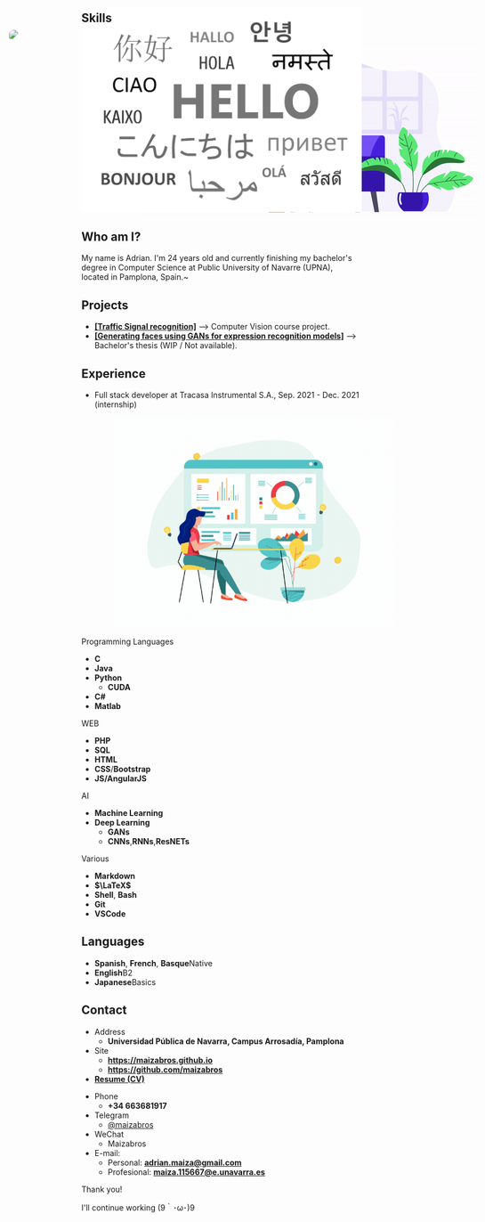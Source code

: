 ![hello](images/hello.png)

<!-- .slide vertical=true -->

<img src="images/working2.gif" style="margin: 0 8em;top: 8em;position: absolute;z-index: -1;">

## Who am I?

My name is Adrian. I'm 24 years old and currently finishing my bachelor's degree in Computer Science at Public University of Navarre (UPNA), located in Pamplona, Spain.\~



<!-- .slide -->

## Projects

* [**[Traffic Signal recognition]**](https://github.com/maizabros/TrafficSignals) --> Computer Vision course project.
* [**[Generating faces using GANs for expression recognition models]**]() --> Bachelor's thesis (WIP / Not available). 

<!-- .slide -->

## Experience

- Full stack developer at Tracasa Instrumental S.A., Sep. 2021 - Dec. 2021 (internship)

<!-- .slide -->

<h2 id="skills" style="
    position: absolute;
    top: 2em;
">Skills</h2>

<img src="images/skills.gif" style="margin: 0px 4em;top: 0em;/* width: 50vw; */position: relative;z-index: -1;">

<!-- .slide vertical=true -->

<p class=heather2>Programming Languages</p>

- **C**<span class="right-span">
      <i class="fa-solid fa-star"></i>
      <i class="fa-solid fa-star"></i>
      <i class="fa-regular fa-star"></i>
  </span>
- **Java**<span class="right-span">
    <i class="fa-solid fa-star"></i>
    <i class="fa-solid fa-star"></i>
    <i class="fa-regular fa-star"></i>
    </span>
- **Python**<span class="right-span">
    <i class="fa-solid fa-star"></i>
    <i class="fa-solid fa-star"></i>
    <i class="fa-solid fa-star-half-stroke"></i>
    </span>
  - **CUDA**<span class="right-span">
    <i class="fa-solid fa-star-half-stroke"></i>
    <i class="fa-regular fa-star"></i>
    <i class="fa-regular fa-star"></i>
      </span>
- **C#**<span class="right-span">
    <i class="fa-solid fa-star"></i>
    <i class="fa-solid fa-star-half-stroke"></i>
    <i class="fa-regular fa-star"></i>
    </span>
- **Matlab**<span class="right-span">
    <i class="fa-solid fa-star"></i>
    <i class="fa-solid fa-star-half-stroke"></i>
    <i class="fa-regular fa-star"></i>
    </span>

<!-- .slide vertical=true -->

<p class=heather2>WEB</p>

- **PHP**<span class="right-span">
    <i class="fa-solid fa-star"></i>
    <i class="fa-solid fa-star"></i>
    <i class="fa-regular fa-star"></i>
    </span>
- **SQL**<span class="right-span">
    <i class="fa-solid fa-star"></i>
    <i class="fa-solid fa-star"></i>
    <i class="fa-solid fa-star-half-stroke"></i>
    </span>
- **HTML**<span class="right-span">
    <i class="fa-solid fa-star"></i>
    <i class="fa-solid fa-star"></i>
    <i class="fa-solid fa-star-half-stroke"></i>
    </span>
- **CSS**/**Bootstrap**<span class="right-span">
    <i class="fa-solid fa-star"></i>
    <i class="fa-solid fa-star"></i>
    <i class="fa-solid fa-star-half-stroke"></i>
    </span>
- **JS/AngularJS**<span class="right-span">
    <i class="fa-solid fa-star"></i>
    <i class="fa-solid fa-star"></i>
    <i class="fa-regular fa-star"></i>
    </span>

<!-- .slide vertical=true -->
<p class=heather2>AI</p>

* **Machine Learning**<span class="right-span">
    <i class="fa-solid fa-star"></i>
    <i class="fa-solid fa-star"></i>
    <i class="fa-solid fa-star-half-stroke"></i>
    </span>
* **Deep Learning**<span class="right-span">
    <i class="fa-solid fa-star"></i>
    <i class="fa-solid fa-star"></i>
    <i class="fa-regular fa-star"></i>
    </span>
  * **GANs**<span class="right-span">
    <i class="fa-solid fa-star"></i>
    <i class="fa-solid fa-star"></i>
    <i class="fa-regular fa-star"></i>
      </span>
  * **CNNs**,**RNNs**,**ResNETs**<span class="right-span">
    <i class="fa-solid fa-star"></i>
    <i class="fa-solid fa-star"></i>
    <i class="fa-regular fa-star"></i>
      </span>

<!-- .slide vertical=true -->

<p class=heather2>Various</p>

- **Markdown**<span class="right-span">
    <i class="fa-solid fa-star"></i>
    <i class="fa-solid fa-star"></i>
    <i class="fa-regular fa-star"></i>
    </span>
- **$\LaTeX$**<span class="right-span">
    <i class="fa-solid fa-star"></i>
    <i class="fa-solid fa-star"></i>
    <i class="fa-regular fa-star"></i>
    </span>
- **Shell**, **Bash**<span class="right-span">
    <i class="fa-solid fa-star"></i>
    <i class="fa-solid fa-star-half-stroke"></i>
    <i class="fa-regular fa-star"></i>
    </span>
- **Git**<span class="right-span">
    <i class="fa-solid fa-star"></i>
    <i class="fa-solid fa-star-half-stroke"></i>
    <i class="fa-regular fa-star"></i>
    </span>
- **VSCode**<span class="right-span">
    <i class="fa-solid fa-star"></i>
    <i class="fa-solid fa-star"></i>
    <i class="fa-solid fa-star-half-stroke"></i>
    </span>

<!-- .slide -->

## Languages

* **Spanish**, **French**, **Basque**<span class="right-span">Native</span>
* **English**<span class="right-span">B2</span>
* **Japanese**<span class="right-span">Basics</span>

<img src="images/communication.gif" style="position: absolute;z-index: -1;left: 7em;top: 7.5em;border-radius: 3em 2em 4em 1em;">

<!-- .slide -->

<img src="images/contact.gif" style="/* width: 50vh; */position: absolute;top: -50%;left: 25%;z-index: -1;">

## Contact

- Address
  - **Universidad Pública de Navarra, Campus Arrosadía, Pamplona**
- Site
  - **<https://maizabros.github.io>**
  - **<https://github.com/maizabros>**
- [**Resume (CV)**](https://maizabros.github.io/resume/resume.pdf) <i class="fa-solid fa-file" style="
      color: var(--theme-base-color);
  "></i>

<!-- .slide vertical=true -->

- Phone
  - **+34 663681917**
- Telegram
  - [@maizabros](https://t.me/maizabros)
- WeChat
  - Maizabros
- E-mail:
  - Personal: **[adrian.maiza@gmail.com](mailto:adrian.maiza@gmail.com)**
  - Profesional: **[maiza.115667@e.unavarra.es](mailto:maiza.115667@e.unavarra.es)**

<!-- .slide -->

<p class=heather2>Thank you! </p>

I'll continue working (9｀･ω･)9

<img class=abs src="images/working.gif" alt="working" style="
    position: absolute;
    top: calc(35vh - 100%);
    width: 100%;
    z-index: -1;
">